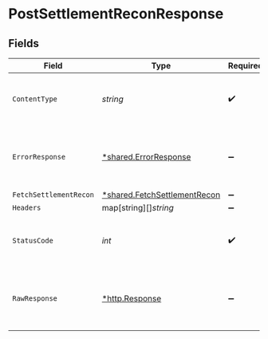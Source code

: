 # PostSettlementReconResponse


## Fields

| Field                                                                              | Type                                                                               | Required                                                                           | Description                                                                        |
| ---------------------------------------------------------------------------------- | ---------------------------------------------------------------------------------- | ---------------------------------------------------------------------------------- | ---------------------------------------------------------------------------------- |
| `ContentType`                                                                      | *string*                                                                           | :heavy_check_mark:                                                                 | HTTP response content type for this operation                                      |
| `ErrorResponse`                                                                    | [*shared.ErrorResponse](../../../pkg/models/shared/errorresponse.md)               | :heavy_minus_sign:                                                                 | Any bad or invalid request will lead to following error object                     |
| `FetchSettlementRecon`                                                             | [*shared.FetchSettlementRecon](../../../pkg/models/shared/fetchsettlementrecon.md) | :heavy_minus_sign:                                                                 | OK                                                                                 |
| `Headers`                                                                          | map[string][]*string*                                                              | :heavy_minus_sign:                                                                 | N/A                                                                                |
| `StatusCode`                                                                       | *int*                                                                              | :heavy_check_mark:                                                                 | HTTP response status code for this operation                                       |
| `RawResponse`                                                                      | [*http.Response](https://pkg.go.dev/net/http#Response)                             | :heavy_minus_sign:                                                                 | Raw HTTP response; suitable for custom response parsing                            |